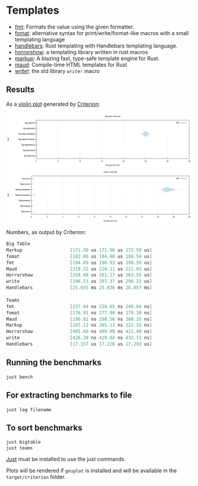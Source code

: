 # Templates

- [fmt][fmt]: Formats the value using the given formatter.
- [fomat][fomat]: alternative syntax for print/write/format-like macros with a small templating language
- [handlebars][handlebars]: Rust templating with Handlebars templating language.
- [horrorshow][horrorshow]: a templating library written in rust macros
- [markup][markup]: A blazing fast, type-safe template engine for Rust.
- [maud][maud]: Compile-time HTML templates for Rust
- [write!][write]: the std library `write!` macro


[fmt]: https://doc.rust-lang.org/std/fmt/trait.Display.html#tymethod.fmt
[fomat]: https://github.com/krdln/fomat-macros
[handlebars]: https://github.com/sunng87/handlebars-rust
[horrorshow]: https://github.com/Stebalien/horrorshow-rs
[markup]: https://github.com/utkarshkukreti/markup.rs
[maud]: https://github.com/lfairy/maud
[write]: https://doc.rust-lang.org/std/macro.write.html

## Results

As a [violin plot] generated by [Criterion]:

![Big table violin plot](big-table.svg)
![Teams violin plot](teams.svg)

[violin plot]: https://en.wikipedia.org/wiki/Violin_plot
[criterion]: https://github.com/bheisler/criterion.rs

Numbers, as output by Criterion:

```java
Big Table
Markup                  [171.38 us 171.96 us 172.59 us] 
fomat                   [182.86 us 184.60 us 186.54 us] 
fmt                     [194.89 us 196.93 us 198.59 us] 
Maud                    [219.22 us 220.11 us 221.03 us] 
Horrorshow              [258.99 us 261.17 us 263.55 us] 
write                   [296.53 us 297.37 us 298.21 us] 
Handlebars              [25.655 ms 25.836 ms 26.057 ms] 

Teams
fmt                     [237.04 ns 238.65 ns 240.04 ns] 
fomat                   [276.91 ns 277.99 ns 279.10 ns] 
Maud                    [296.81 ns 298.56 ns 300.35 ns] 
Markup                  [287.13 ns 305.13 ns 321.33 ns] 
Horrorshow              [405.60 ns 409.08 ns 412.48 ns] 
write                   [426.38 ns 429.04 ns 432.11 ns] 
Handlebars              [17.157 us 17.226 us 17.293 us] 
```

## Running the benchmarks

	just bench

## For extracting benchmarks to file
	just log filename
## To sort benchmarks
	just bigtable
	just teams
[Just](https://github.com/casey/just) must be installed to use the just commands.

Plots will be rendered if `gnuplot` is installed and will be available in the `target/criterion` folder.
